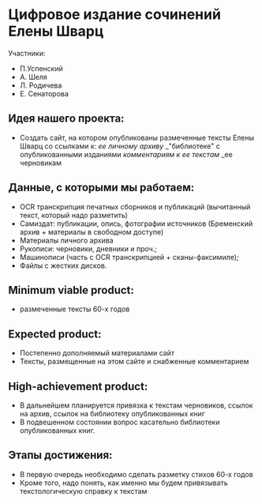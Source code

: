 # Цифровое издание сочинений Елены Шварц
Участники:
- П.Успенский
- А. Шеля
- Л. Родичева
- Е. Сенаторова

## Идея нашего проекта:
* Создать сайт, на котором опубликованы размеченные тексты Елены Шварц со ссылками к:
    _ее личному архиву_
    _"библиотеке" с опубликованными изданиями
    _комментариям к ее текстам_
    _ее черновикам

## Данные, с которыми мы работаем:
* OCR транскрипция печатных сборников и публикаций (вычитанный текст, который надо разметить)
* Самиздат: публикации, опись, фотографии источников (Бременский архив + материалы в свободном доступе)
* Материалы личного архива
* Рукописи: черновики, дневники и проч.;
* Машинописи (часть с OCR транскрипцией + сканы-факсимиле);
* Файлы с жестких дисков.

## Minimum viable product:
* размеченные тексты 60-х годов
## Expected product:
* Постепенно дополняемый материалами сайт
* Тексты, размещенные на этом сайте и снабженные комментарием

## High-achievement product:
* В дальнейшем планируется привязка к текстам черновиков, ссылок на архив, ссылок на библиотеку опубликованных книг
* В подвешенном состоянии вопрос касательно библиотеки опубликованных книг.

## Этапы достижения:
* В первую очередь необходимо сделать разметку стихов 60-х годов
* Кроме того, надо понять, как именно мы будем привязывать текстологическую справку к текстам
